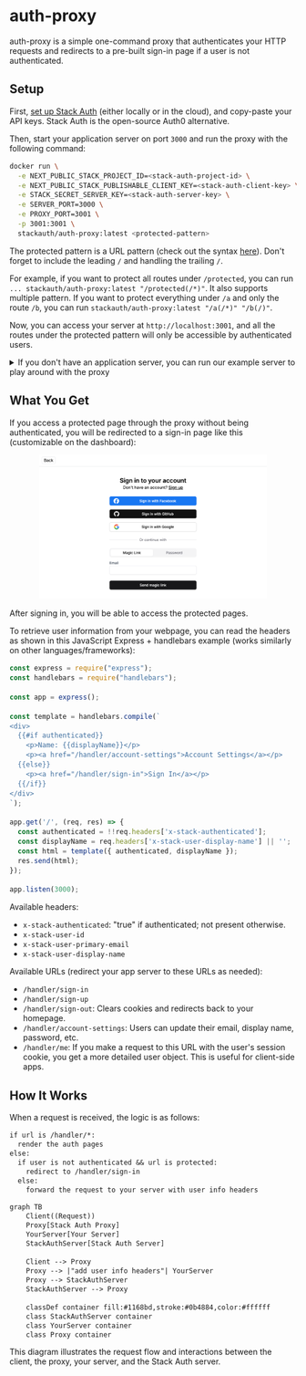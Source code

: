 # auth-proxy

auth-proxy is a simple one-command proxy that authenticates your HTTP requests and redirects to a pre-built sign-in page if a user is not authenticated.

## Setup

First, [set up Stack Auth](https://docs.stack-auth.com/getting-started/setup) (either locally or in the cloud), and copy-paste your API keys. Stack Auth is the open-source Auth0 alternative.

Then, start your application server on port `3000` and run the proxy with the following command:

```sh
docker run \
  -e NEXT_PUBLIC_STACK_PROJECT_ID=<stack-auth-project-id> \
  -e NEXT_PUBLIC_STACK_PUBLISHABLE_CLIENT_KEY=<stack-auth-client-key> \
  -e STACK_SECRET_SERVER_KEY=<stack-auth-server-key> \
  -e SERVER_PORT=3000 \
  -e PROXY_PORT=3001 \
  -p 3001:3001 \
  stackauth/auth-proxy:latest <protected-pattern>
```

The protected pattern is a URL pattern (check out the syntax [here](https://github.com/snd/url-pattern)). Don't forget to include the leading `/` and handling the trailing `/`.

For example, if you want to protect all routes under `/protected`, you can run `... stackauth/auth-proxy:latest "/protected(/*)"`. It also supports multiple pattern. If you want to protect everything under `/a` and only the route `/b`, you can run `stackauth/auth-proxy:latest "/a(/*)" "/b(/)"`.

Now, you can access your server at `http://localhost:3001`, and all the routes under the protected pattern will only be accessible by authenticated users.

<details>
  <summary>If you don't have an application server, you can run our example server to play around with the proxy</summary>

Start the example server on port 3000:
```sh
git clone git@github.com:stack-auth/auth-proxy.git
cd express-example-server
npm install
npm run dev
```

You can check out the original server without the proxy at [localhost:3000](http://localhost:3000).

Now, open a new terminal and run the proxy server on port 3000:

```sh
docker run \
  -e NEXT_PUBLIC_STACK_PROJECT_ID=<project-id> \
  -e NEXT_PUBLIC_STACK_PUBLISHABLE_CLIENT_KEY=<client-key> \
  -e STACK_SECRET_SERVER_KEY=<server-key> \
  -e SERVER_PORT=3000 \
  -e PROXY_PORT=3001 \
  -p 3001:3001 \
  stackauth/auth-proxy:latest "/protected(/*)"
```

You can explore the proxy at [localhost:3001](http://localhost:3001).
</details>

## What You Get

If you access a protected page through the proxy without being authenticated, you will be redirected to a sign-in page like this (customizable on the dashboard):

<div align="center">
<img alt="Stack Setup" src="assets/sign-in.png" width="400" />
</div>

After signing in, you will be able to access the protected pages. 

To retrieve user information from your webpage, you can read the headers as shown in this JavaScript Express + handlebars example (works similarly on other languages/frameworks):

```js
const express = require("express");
const handlebars = require("handlebars");

const app = express();

const template = handlebars.compile(`
<div>
  {{#if authenticated}}
    <p>Name: {{displayName}}</p>
    <p><a href="/handler/account-settings">Account Settings</a></p>
  {{else}}
    <p><a href="/handler/sign-in">Sign In</a></p>
  {{/if}}
</div>
`);

app.get('/', (req, res) => {
  const authenticated = !!req.headers['x-stack-authenticated'];
  const displayName = req.headers['x-stack-user-display-name'] || '';
  const html = template({ authenticated, displayName });
  res.send(html);
});

app.listen(3000);
```

Available headers:

- `x-stack-authenticated`: "true" if authenticated; not present otherwise.
- `x-stack-user-id`
- `x-stack-user-primary-email`
- `x-stack-user-display-name`

Available URLs (redirect your app server to these URLs as needed):

- `/handler/sign-in`
- `/handler/sign-up`
- `/handler/sign-out`: Clears cookies and redirects back to your homepage.
- `/handler/account-settings`: Users can update their email, display name, password, etc.
- `/handler/me`: If you make a request to this URL with the user's session cookie, you get a more detailed user object. This is useful for client-side apps.

## How It Works

When a request is received, the logic is as follows:

```
if url is /handler/*:
  render the auth pages
else:
  if user is not authenticated && url is protected:
    redirect to /handler/sign-in
  else:
    forward the request to your server with user info headers
```

```mermaid
graph TB
    Client((Request))
    Proxy[Stack Auth Proxy]
    YourServer[Your Server]
    StackAuthServer[Stack Auth Server]
    
    Client --> Proxy
    Proxy --> |"add user info headers"| YourServer
    Proxy --> StackAuthServer
    StackAuthServer --> Proxy

    classDef container fill:#1168bd,stroke:#0b4884,color:#ffffff
    class StackAuthServer container
    class YourServer container
    class Proxy container
```

This diagram illustrates the request flow and interactions between the client, the proxy, your server, and the Stack Auth server.
